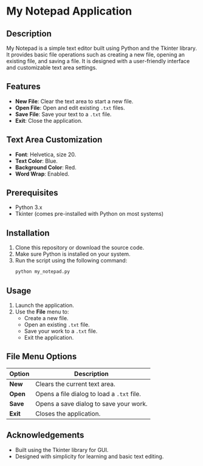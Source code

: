 
# My Notepad Application

## Description
My Notepad is a simple text editor built using Python and the Tkinter library. It provides basic file operations such as creating a new file, opening an existing file, and saving a file. It is designed with a user-friendly interface and customizable text area settings.

## Features
- **New File**: Clear the text area to start a new file.
- **Open File**: Open and edit existing `.txt` files.
- **Save File**: Save your text to a `.txt` file.
- **Exit**: Close the application.

## Text Area Customization
- **Font**: Helvetica, size 20.
- **Text Color**: Blue.
- **Background Color**: Red.
- **Word Wrap**: Enabled.

## Prerequisites
- Python 3.x
- Tkinter (comes pre-installed with Python on most systems)

## Installation
1. Clone this repository or download the source code.
2. Make sure Python is installed on your system.
3. Run the script using the following command:
   ```bash
   python my_notepad.py
   ```

## Usage
1. Launch the application.
2. Use the **File** menu to:
   - Create a new file.
   - Open an existing `.txt` file.
   - Save your work to a `.txt` file.
   - Exit the application.

## File Menu Options
| Option       | Description                                |
|--------------|--------------------------------------------|
| **New**      | Clears the current text area.             |
| **Open**     | Opens a file dialog to load a `.txt` file. |
| **Save**     | Opens a save dialog to save your work.     |
| **Exit**     | Closes the application.                   |



## Acknowledgements
- Built using the Tkinter library for GUI.
- Designed with simplicity for learning and basic text editing.
